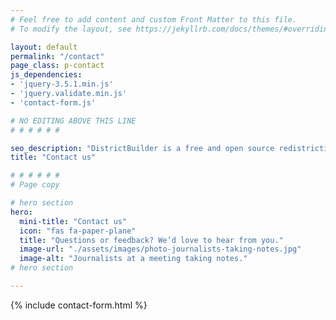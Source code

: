 ```yaml
---
# Feel free to add content and custom Front Matter to this file.
# To modify the layout, see https://jekyllrb.com/docs/themes/#overriding-theme-defaults

layout: default
permalink: "/contact"
page_class: p-contact
js_dependencies: 
- 'jquery-3.5.1.min.js'
- 'jquery.validate.min.js'
- 'contact-form.js'

# NO EDITING ABOVE THIS LINE
# # # # # #

seo_description: "DistrictBuilder is a free and open source redistricting tool. Questions or feedback? We’d love to hear from you."
title: "Contact us"

# # # # # #
# Page copy

# hero section
hero: 
  mini-title: "Contact us"
  icon: "fas fa-paper-plane"
  title: "Questions or feedback? We’d love to hear from you."
  image-url: "./assets/images/photo-journalists-taking-notes.jpg"
  image-alt: "Journalists at a meeting taking notes."
# hero section

---
```


<div class="contact-card">
    {% include contact-form.html %}
</div>
